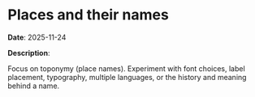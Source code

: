 # Places and their names

**Date**: 2025-11-24

**Description**:

Focus on toponymy (place names). Experiment with font choices, label placement, typography, multiple languages, or the history and meaning behind a name.

